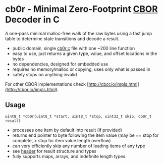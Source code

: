 # cb0r - Minimal Zero-Footprint [CBOR](http://cbor.io) Decoder in C

A one-pass minimal malloc-free walk of the raw bytes using a fast jump table to determine state transitions and decode a result.

* public domain, single [cb0r.c](src/cb0r.c) file with one ~200 line function
* easy to use, just returns a given type, value, and offset locations in the bytes
* no dependencies, designed for embedded use
* requires no memory/malloc or copying, uses only what is passed in
* safely stops on anything invalid

For other CBOR implementations check [http://cbor.io/impls.html](http://cbor.io/impls.html).

## Usage

`uint8_t *cb0r(uint8_t *start, uint8_t *stop, uint32_t skip, cb0r_t result)`

* processes one item by default into result (if provided)
* returns end pointer to byte following the item value (may be == stop for complete, > stop for item value length overflow)
* can very efficiently skip any number of leading items of any type
* see [header](src/cb0r.h) for result structure and types
* fully supports maps, arrays, and indefinite length types
